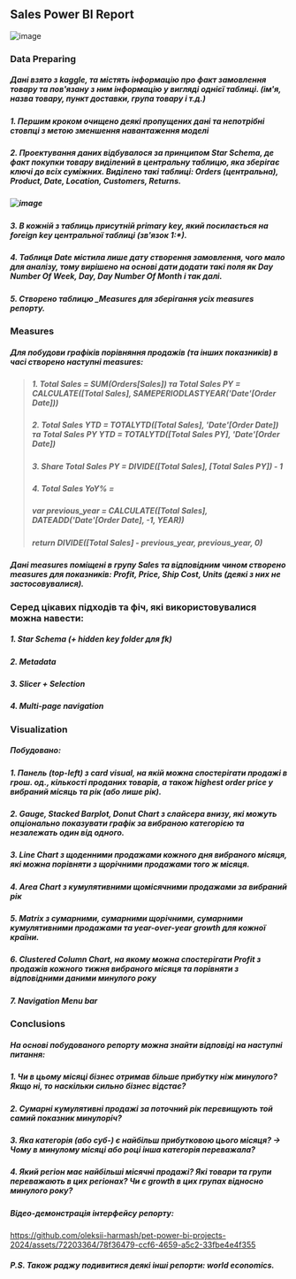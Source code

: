 ## Sales Power BI Report

![image](https://github.com/oleksii-harmash/pet-power-bi-projects-2024/assets/72203364/c880243f-36ac-473b-8c77-e0e5f078db6b)

### Data Preparing
##### Дані взято з kaggle, та містять інформацію про факт замовлення товару та пов'язану з ним інформацію у вигляді однієї таблиці. (ім'я, назва товару, пункт доставки, група товару і т.д.)

##### 1. Першим кроком очищено деякі пропущених дані та непотрібні стовпці з метою зменшення навантаження моделі
##### 2. **Проектування** даних відбувалося за принципом Star Schema, де факт покупки товару виділений в центральну таблицю, яка зберігає ключі до всіх суміжних. Виділено такі таблиці: Orders (центральна), Product, Date, Location, Customers, Returns.
##### ![image](https://github.com/oleksii-harmash/pet-power-bi-projects-2024/assets/72203364/99727e2d-2498-4fff-871e-e39354715ee7)
##### 3. В кожній з таблиць присутній primary key, який посилається на foreign key центральної таблиці (зв'язок 1:*).
##### 4. Таблиця Date містила лише дату створення замовлення, чого мало для аналізу, тому вирішено на основі дати додати такі поля як Day Number Of Week, Day, Day Number Of Month і так далі.
##### 5. Створено таблицю _Measures для зберігання усіх measures репорту.

### Measures
##### Для побудови графіків порівняння продажів (та інших показників) в часі створено наступні measures:
>##### 1. Total Sales = SUM(Orders[Sales]) та Total Sales PY = CALCULATE([Total Sales], SAMEPERIODLASTYEAR('Date'[Order Date]))
>##### 2. Total Sales YTD = TOTALYTD([Total Sales], 'Date'[Order Date]) та Total Sales PY YTD = TOTALYTD([Total Sales PY], 'Date'[Order Date])
>##### 3. Share Total Sales PY = DIVIDE([Total Sales], [Total Sales PY]) - 1
>##### 4. Total Sales YoY% =
>   ##### var previous_year = CALCULATE([Total Sales], DATEADD('Date'[Order Date], -1, YEAR))
>   ##### return DIVIDE([Total Sales] - previous_year, previous_year, 0)
##### Дані measures поміщені в групу Sales та відповідним чином створено measures для показників: Profit, Price, Ship Cost, Units (деякі з них не застосовувалися).

### Серед цікавих підходів та фіч, які використовувалися можна навести:
##### 1. Star Schema (+ hidden key folder для fk)
##### 2. Metadata
##### 3. Slicer + Selection
##### 4. Multi-page navigation

### Visualization
##### Побудовано:
##### 1. Панель (top-left) з card visual, на якій можна спостерігати продажі в грош. од., кількості проданих товарів, а також highest order price у вибраний місяць та рік (або лише рік).
##### 2. Gauge, Stacked Barplot, Donut Chart з слайсера внизу, які можуть опціонально показувати графік за вибраною категорією та незалежать один від одного.
##### 3. Line Chart з щоденними продажами кожного дня вибраного місяця, які можна порівняти з щорічними продажами того ж місяця.
##### 4. Area Chart з кумулятивними щомісячними продажами за вибраний рік
##### 5. Matrix з сумарними, сумарними щорічними, сумарними кумулятивними продажами та year-over-year growth для кожної країни.
##### 6. Clustered Column Chart, на якому можна спостерігати Profit з продажів кожного тижня вибраного місяця та порівняти з відповідними даними минулого року
##### 7. Navigation Menu bar

### Conclusions
##### На основі побудованого репорту можна знайти відповіді на наступні питання:
##### 1. Чи в цьому місяці бізнес отримав більше прибутку ніж минулого? Якщо ні, то наскільки сильно бізнес відстає?
##### 2. Сумарні кумулятивні продажі за поточний рік перевищують той самий показник минулоріч?
##### 3. Яка категорія (або суб-) є найбільш прибутковою цього місяця? -> Чому в минулому місяці або році інша категорія переважала? 
##### 4. Який регіон має найбільші місячні продажі? Які товари та групи переважають в цих регіонах? Чи є growth в цих групах відносно минулого року?

##### Відео-демонстрація інтерфейсу репорту:

https://github.com/oleksii-harmash/pet-power-bi-projects-2024/assets/72203364/78f36479-ccf6-4659-a5c2-33fbe4e4f355

##### P.S. Також раджу подивитися деякі інші репорти: world economics. 




